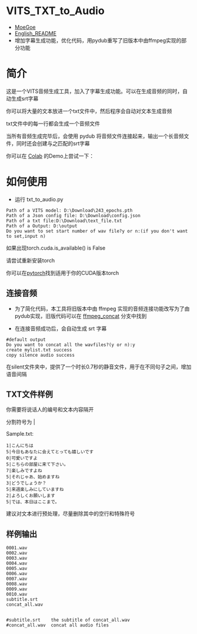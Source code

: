 # VITS_TXT_to_Audio
- [MoeGoe](https://github.com/CjangCjengh/MoeGoe)
- [English_README](https://github.com/alphanemeless/VITS_TXT_to_Audio/blob/main/EN_README.md)
- 增加字幕生成功能，优化代码，用pydub重写了旧版本中由ffmpeg实现的部分功能

# 简介
 
 这是一个VITS音频生成工具，加入了字幕生成功能。可以在生成音频的同时，自动生成srt字幕
 
 你可以将大量的文本放进一个txt文件中，然后程序会自动对文本生成音频
 
 txt文件中的每一行都会生成一个音频文件
 
 当所有音频生成完毕后，会使用 pydub 将音频文件连接起来，输出一个长音频文件，同时还会创建与之匹配的srt字幕
 
 你可以在 [Colab](https://colab.research.google.com/drive/11rJasgCQah-VhhPrC4J8mM5UoWQp6oID?usp=sharing) 的Demo上尝试一下：

# 如何使用
- 运行 txt_to_audio.py
```
Path of a VITS model: D:\Download\243_epochs.pth
Path of a Json config file: D:\Download\config.json
Path of a txt file:D:\Download\text_file.txt
Path of a Output: D:\output
Do you want to set start number of wav file?y or n:(if you don't want to set,input n)
```
如果出现torch.cuda.is_available() is False

请尝试重新安装torch

你可以在[pytorch](https://pytorch.org/get-started/locally/)找到适用于你的CUDA版本torch

## 连接音频
- 为了简化代码，本工具将旧版本中由 ffmpeg 实现的音频连接功能改写为了由 pydub实现，旧版代码可以在 [ffmpeg_concat](https://github.com/alphanemeless/VITS_TXT_to_Audio/tree/ffmpeg_concat) 分支中找到

- 在连接音频成功后，会自动生成 srt 字幕

```
#default output
Do you want to concat all the wavfiles?(y or n):y
create mylist.txt success
copy silence audio success
```

在silent文件夹中，提供了一个时长0.7秒的静音文件，用于在不同句子之间，增加语音间隔

## TXT文件样例
你需要将说话人的编号和文本内容隔开

分割符号为 | 

Sample.txt:
```
1|こんにちは
5|今日もあなたに会えてとっても嬉しいです
0|可愛いですよ
5|こちらの部屋に来て下さい。
7|楽しみですよね
5|それじゃあ、始めますね
3|どうでしょうか？
5|来週楽しみにしていますね
2|よろしくお願いします
5|では、本日はここまで。
```
建议对文本进行预处理，尽量删除其中的空行和特殊符号

## 样例输出
```
0001.wav
0002.wav
0003.wav
0004.wav
0005.wav
0006.wav
0007.wav
0008.wav
0009.wav
0010.wav
subtitle.srt
concat_all.wav


#subtitle.srt    the subtitle of concat_all.wav
#concat_all.wav  concat all audio files
```
